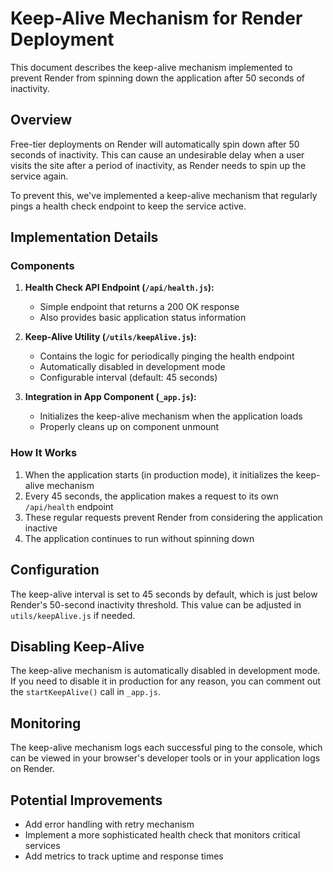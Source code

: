 # Keep-Alive Mechanism for Render Deployment

This document describes the keep-alive mechanism implemented to prevent Render from spinning down the application after 50 seconds of inactivity.

## Overview

Free-tier deployments on Render will automatically spin down after 50 seconds of inactivity. This can cause an undesirable delay when a user visits the site after a period of inactivity, as Render needs to spin up the service again.

To prevent this, we've implemented a keep-alive mechanism that regularly pings a health check endpoint to keep the service active.

## Implementation Details

### Components

1. **Health Check API Endpoint (`/api/health.js`):**
   - Simple endpoint that returns a 200 OK response
   - Also provides basic application status information

2. **Keep-Alive Utility (`/utils/keepAlive.js`):**
   - Contains the logic for periodically pinging the health endpoint
   - Automatically disabled in development mode
   - Configurable interval (default: 45 seconds)

3. **Integration in App Component (`_app.js`):**
   - Initializes the keep-alive mechanism when the application loads
   - Properly cleans up on component unmount

### How It Works

1. When the application starts (in production mode), it initializes the keep-alive mechanism
2. Every 45 seconds, the application makes a request to its own `/api/health` endpoint
3. These regular requests prevent Render from considering the application inactive
4. The application continues to run without spinning down

## Configuration

The keep-alive interval is set to 45 seconds by default, which is just below Render's 50-second inactivity threshold. This value can be adjusted in `utils/keepAlive.js` if needed.

## Disabling Keep-Alive

The keep-alive mechanism is automatically disabled in development mode. If you need to disable it in production for any reason, you can comment out the `startKeepAlive()` call in `_app.js`.

## Monitoring

The keep-alive mechanism logs each successful ping to the console, which can be viewed in your browser's developer tools or in your application logs on Render.

## Potential Improvements

- Add error handling with retry mechanism
- Implement a more sophisticated health check that monitors critical services
- Add metrics to track uptime and response times
